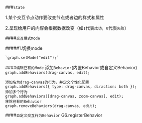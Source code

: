 ###`state`

1.某个交互节点动作要改变节点或者边的样式和属性

2.呈现给用户的内容会根据数据改变（如`1`代表`成功`，`0`代表`失败`）

####`交互模式Mode`

#####1.切换mode

    `graph.setMode("edit");`
####`编辑已有的Mode`
    添加`Behavior`(内置Behavior或自定义Behavior)
    `graph.addBehaviors(drag-canvas, edit);`
    
    添加名为drag-canvas的行为，并定义个性化配置
    graph.addBehaviors({ type: drag-canvas, diraction: both });
    添加多个行为
    graph.addBehaviors([drag-canvas, zoom-canvas], edit);
    移除已有的Behavior
    graph.removeBehaviors(drag-canvas, edit);
####`自定义交互行为Behavior`
    G6.registerBehavior
